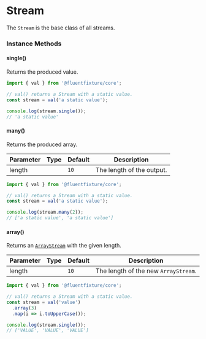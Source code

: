 # Stream

The `Stream` is the base class of all streams.

### Instance Methods

#### single()

Returns the produced value.

```typescript
import { val } from '@fluentfixture/core';

// val() returns a Stream with a static value.
const stream = val('a static value');

console.log(stream.single());
// 'a static value'
```

#### many()

Returns the produced array.

<table><thead><tr><th>Parameter</th><th data-type="select">Type</th><th>Default</th><th>Description</th></tr></thead><tbody><tr><td>length</td><td></td><td><code>10</code></td><td>The length of the output.</td></tr></tbody></table>

```typescript
import { val } from '@fluentfixture/core';

// val() returns a Stream with a static value.
const stream = val('a static value');

console.log(stream.many(2));
// ['a static value', 'a static value']
```

#### array()

Returns an [`ArrayStream`](arraystream.md) with the given length.

<table><thead><tr><th>Parameter</th><th data-type="select">Type</th><th>Default</th><th>Description</th></tr></thead><tbody><tr><td>length</td><td></td><td><code>10</code></td><td>The length of the new <code>ArrayStream</code>.</td></tr></tbody></table>

```typescript
import { val } from '@fluentfixture/core';

// val() returns a Stream with a static value.
const stream = val('value')
  .array(3)
  .map(i => i.toUpperCase());

console.log(stream.single());
// ['VALUE', 'VALUE', 'VALUE']
```
